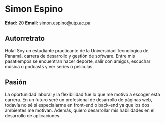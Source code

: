 # Simon Espino
**Edad:** 20
**Email:** simon.espino@utp.ac.pa

## Autorretrato
Hola! Soy un estudiante practicante de la Universidad Tecnológica de Panamá, 
carrera de desarrollo y gestión de software. Entre mis pasatiempos se encuentran 
hacer deporte, salir con amigos, escuchar música o podcasts y ver series o películas.

## Pasión
La oportunidad laboral y la flexibilidad fue lo que me motivó a escoger esta carrera. 
En un futuro seré un profesional de desarrollo de páginas web, todavía no sé si especialarme
en front-end o back-end ya que los dos ambientes me motivan. Además, quiero desarrollar mis 
habilidades en el desarrollo  de aplicaciones.
